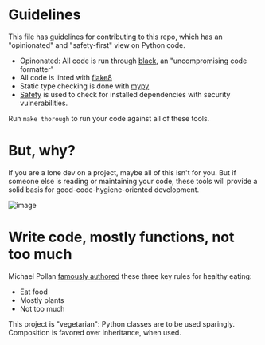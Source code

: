 # Guidelines

This file has guidelines for contributing to this repo, which has an "opinionated" and "safety-first" view on Python code. 

* Opinonated: All code is run through [black](https://pypi.org/project/black/), an "uncompromising code formatter"
* All code is linted with [flake8](https://flake8.pycqa.org/en/latest/)
* Static type checking is done with [mypy](http://mypy-lang.org/)
* [Safety](https://pypi.org/project/safety/) is used to check for installed dependencies with security vulnerabilities.

Run `make thorough` to run your code against all of these tools.

# But, why?

If you are a lone dev on a project, maybe all of this isn't for you. But if someone else is reading or maintaining your code, these tools will provide a solid basis for good-code-hygiene-oriented development. 

![image](https://user-images.githubusercontent.com/216183/111777591-bcc9f980-8870-11eb-825c-8299c07bb49c.png)


# Write code, mostly functions, not too much 

Michael Pollan [famously authored](https://michaelpollan.com/books/the-omnivores-dilemma/) these three key rules for healthy eating:

* Eat food
* Mostly plants
* Not too much

This project is "vegetarian": Python classes are to be used sparingly. Composition is favored over inheritance, when used. 


